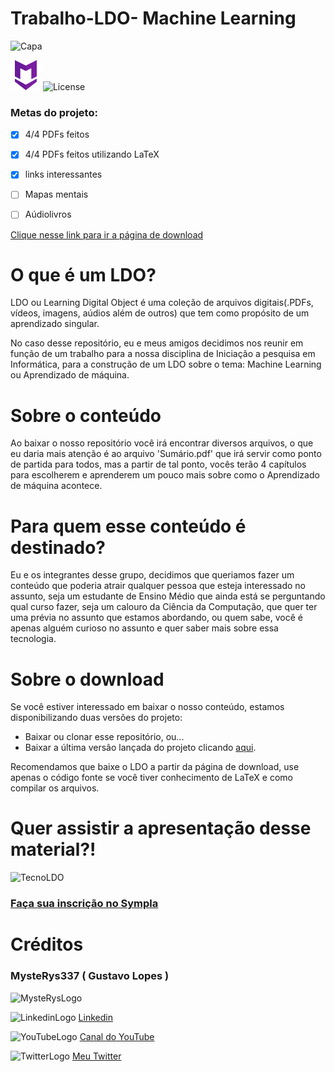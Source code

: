 # Trabalho-LDO- Machine Learning

![Capa](https://i.imgur.com/JTZCbcM.png "Capa do Livro")

![Markdown Logo](https://github.com/adam-p/markdown-here/raw/master/src/common/images/icon48.png "Markdown Logo")
![License](https://img.shields.io/cran/l/devtools?color=GPL3&label=licen%C3%A7a&logo=GPL3&logoColor=GPL3&style=plastic "License")


### Metas do projeto:

- [x] 4/4 PDFs feitos
- [x] 4/4 PDFs feitos utilizando LaTeX
- [x] links interessantes 
- [ ] Mapas mentais
- [ ] Aúdiolivros


[Clique nesse link para ir a página de download](https://github.com/MysteRys337/Trabalho-LDO-ML/releases)

# O que é um LDO?

LDO ou Learning Digital Object é uma coleção de arquivos digitais(.PDFs, vídeos, imagens, aúdios além de outros) que tem como propósito de um aprendizado singular.

No caso desse repositório, eu e meus amigos decidimos nos reunir em função de um trabalho para a nossa disciplina de Iniciação a pesquisa em Informática, para a construção de um LDO sobre o tema: Machine Learning ou Aprendizado de máquina.

# Sobre o conteúdo

Ao baixar o nosso repositório você irá encontrar diversos arquivos, o que eu daria mais atenção é ao arquivo 'Sumário.pdf' que irá servir como ponto de partida para todos, mas a partir de tal ponto, vocês terão 4 capítulos para escolherem e aprenderem um pouco mais sobre como o Aprendizado de máquina acontece.

# Para quem esse conteúdo é destinado?

Eu e os integrantes desse grupo, decidimos que queriamos fazer um conteúdo que poderia atrair qualquer pessoa que esteja interessado no assunto, seja um estudante de Ensino Médio que ainda está se perguntando qual curso fazer, seja um calouro da Ciência da Computação, que quer ter uma prévia no assunto que estamos abordando, ou quem sabe, você é apenas alguém curioso no assunto e quer saber mais sobre essa tecnologia.

# Sobre o download

Se você estiver interessado em baixar o nosso conteúdo, estamos disponibilizando duas versões do projeto:

* Baixar ou clonar esse repositório, ou...
* Baixar a última versão lançada do projeto clicando [aqui](https://github.com/MysteRys337/Trabalho-LDO-ML/releases).

Recomendamos que baixe o LDO a partir da página de download, use apenas o código fonte se você tiver conhecimento de LaTeX e como compilar os arquivos.

# Quer assistir a apresentação desse material?!

![TecnoLDO](https://imgur.com/a/v1TOJac "TecnoLDO") 

### [Faça sua inscrição no Sympla](https://www.sympla.com.br/tecnoldo__1046454)


# Créditos

### MysteRys337 ( Gustavo Lopes ) 
![MysteRysLogo](https://avatars0.githubusercontent.com/u/9157977?s=460&u=f4e12d0aeb11ae0c27f7fd51eb76774b968cdffb&v=4 "MysteRysLogo") 

![LinkedinLogo](https://img.shields.io/badge/LinkedIn-%230077B5.svg?&style=flat&logo=linkedin&logoColor=white "LinkedingLogo")
[Linkedin](https://www.linkedin.com/in/gustavo-rodrigues-260351184/)

![YouTubeLogo](https://img.shields.io/badge/Youtube-Inscreva-red "YouTubeLogo")
[Canal do YouTube](https://www.youtube.com/channel/UCIGi-LLBajCub9BiY89FKLg)

![TwitterLogo](https://img.shields.io/twitter/url?label=MysteRys337&style=social&url=https%3A%2F%2Ftwitter.com%2FMysteRys337 "TwitterLogo")
[Meu Twitter](https://twitter.com/MysteRys337)




